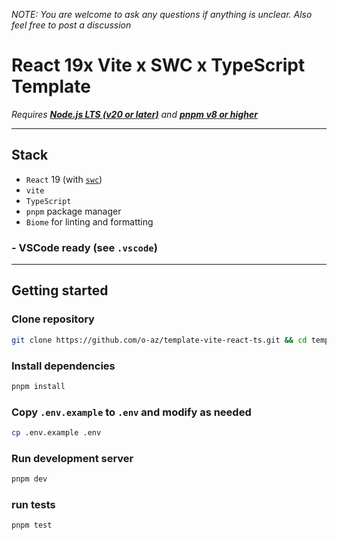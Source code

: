 _NOTE: You are welcome to ask any questions if anything is unclear. Also feel free to post a discussion_

# React 19x Vite x SWC x TypeScript Template

_Requires __[Node.js LTS (v20 or later)](https://nodejs.org/en/blog/release/v20.8.1)__ and
**[pnpm __v8__ or higher](https://pnpm.io/installation)**_

---

## Stack

- `React` 19 (with [`swc`](https://github.com/vitejs/vite-plugin-react-swc))
- `vite`
- `TypeScript`
- `pnpm` package manager
- `Biome` for linting and formatting

### - VSCode ready (see `.vscode`)

---

## Getting started

### Clone repository

```sh
git clone https://github.com/o-az/template-vite-react-ts.git && cd template-vite-react-ts
```

### Install dependencies

```sh
pnpm install
```

### Copy `.env.example` to `.env` and modify as needed

```sh
cp .env.example .env
```

### Run development server

```sh
pnpm dev
```

### run tests

```sh
pnpm test
```
